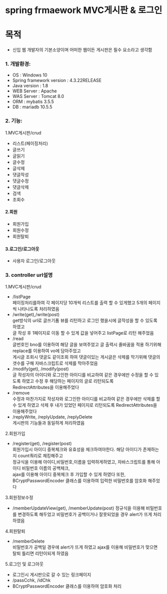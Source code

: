 # spring frmaework MVC게시판 & 로그인

# 목적
   + 신입 웹 개발자의 기본소양이며 어떠한 웹이든 게시판은 필수 요소라고 생각함

### 1. 개발환경:  
   + OS : Windows 10  
   + Spring framework version : 4.3.22RELEASE  
   + Java version : 1.8  
   + WEB Server : Apache  
   + WAS Server : Tomcat 8.0  
   + ORM : mybatis 3.5.5  
   + DB : mariadb 10.5.5  

### 2. 기능:  
  1.MVC게시판/crud    
  + 리스트(페이징처리)   
  + 글쓰기    
  + 글읽기    
  + 글수정   
  + 글삭제  
  + 댓글작성    
  + 댓글수정   
  + 댓글삭제    
  + 검색
  + 조회수    
  
  #### 2.회원    
  + 회원가입    
  + 회원수정    
  + 회원탈퇴    
  
   #### 3.로그인/로그아웃    
  + 사용자 로그인/로그아웃   
  
### 3. controller url설명  
   1.MVC게시판/crud    
   + /listPage  
     페이징처리를하여 각 페이지당 10개씩 리스트를 출력 할 수 있게했고 5개의 페이지씩 나타나도록 처리하였음  
   + /write(get),/write(post)  
     get방식의 url로 글쓰기폼 뷰를 리턴하고 로그인 했을시에 글작성을 할 수 있도록 하였고  
     글 작성 후 1페이지로 이동 할 수 있게 값을 넣어주고 listPage로 리턴 해주었음       
   + /read  
     글번호인 bno를 이용하여 해당 글을 보여주었고 글 출력시 줄바꿈을 적용 하기위해 replace를 이용하여 vo에 담아주었고  
     게시글 조회시 댓글도 같이조회 하여 댓글이있는 게시글은 삭제를 막기위해 댓글의 갯수를 구해 자바스크립트로 삭제를 막아주었음
   + /modify(get), /modify(post)  
     글 작성자의 아이디와 로그인한 아이디를 비교하여 같은 경우에만 수정을 할 수 있도록 하였고 수정 후 해당하는 페이지의 글로 리턴되도록  
     RedirectAttributes을 이용해주었다  
   + /remove  
     수정과 마찬가지로 작성자와 로그인한 아이디를 비교하여 같은 경우에만 삭제를 할 수 있게 하였고 삭제 후 내가 있었던 페이지로 리턴되도록
     RedirectAttributes을 이용해주었다  
   + /replyWrite, /replyUpdate, /replyDelete    
     게시판의 기능들과 동일하게 처리하였음  
     
   2.회원가입  
   + /register(get), /register(post)  
     회원가입시 아이디 중복체크와 유효성을 체크하여야한다. 해당 아이디가 존재하는지 count쿼리로 체킹해주고    
     정규식을 이용해 아이디,비밀번호,이름을 입력하게하였고, 자바스크립트를 통해 아이디 비밀번호 이름의 공백체크,  
     ajax를 이용해 아이디 중복체크 후 가입할 수 있게 하였다 또한, BCryptPasswordEncoder 클래스를 이용하여 입력한 비밀번호를 암호화 해주었다    
  
   3.회원정보수정  
   + /memberUpdateView(get), /memberUpdate(post)
     정규식을 이용해 비밀번호를 변경하도록 해두었고 비밀번호가 공백이거나 잘못되었을 경우 alert가 뜨게 처리하였음
 
   4.회원탈퇴
   + /memberDelete  
     비밀번호가 공백일 경우에 alert가 뜨게 하였고
     ajax를 이용해 비밀번호가 맞으면 탈퇴 틀리면 리턴이되게 하였음  
    
   5.로그인 및 로그아웃  
   + 로그인시 게시판으로 갈 수 있는 링크페이지  
   + /passCchk, /idChk  
   + BCryptPasswordEncoder 클래스를 이용하여 암호화 처리  
   
     
     
     
     
     
     
     
     
     
     
     
     
